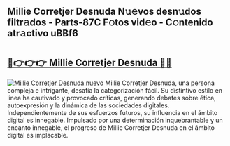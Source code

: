 ## Millie Corretjer Desnuda N𝚞𝚎vos desn𝚞dos filtr𝚊dos - Parts-87C F𝚘tos vid𝚎o - C𝚘ntenido atr𝚊ctivo uBBf6

# <h2><a href="http://mb9ru2.tromn.icu/?c=Millie+Corretjer+Desnuda">🔗👉👉👉 Millie Corretjer Desnuda 🔗🔗</a></h2>

[![Millie Corretjer Desnuda nuevo](https://i.imgur.com/pEAQMta.gif)](http://mb9ru2.tromn.icu/?c=Millie+Corretjer+Desnuda)
Millie Corretjer Desnuda, una persona compleja e intrigante, desafía la categorización fácil. Su distintivo estilo en línea ha cautivado y provocado críticas, generando debates sobre ética, autoexpresión y la dinámica de las sociedades digitales. Independientemente de sus esfuerzos futuros, su influencia en el ámbito digital es innegable. Impulsado por una determinación inquebrantable y un encanto innegable, el progreso de Millie Corretjer Desnuda en el ámbito digital es implacable.
